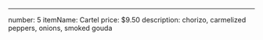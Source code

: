 ---
number: 5
itemName: Cartel
price: $9.50
description: chorizo, carmelized peppers, onions, smoked gouda